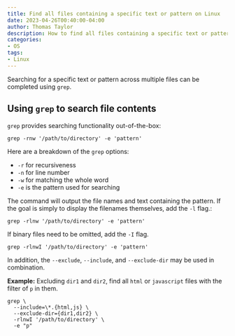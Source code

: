```yaml
---
title: Find all files containing a specific text or pattern on Linux
date: 2023-04-26T00:40:00-04:00
author: Thomas Taylor
description: How to find all files containing a specific text or pattern on Linux
categories:
- OS
tags:
- Linux
---
```


Searching for a specific text or pattern across multiple files can be completed using `grep`.

## Using `grep` to search file contents

`grep` provides searching functionality out-of-the-box:

```shell
grep -rnw '/path/to/directory' -e 'pattern'
```

Here are a breakdown of the `grep` options:

- `-r` for recursiveness
- `-n` for line number
- `-w` for matching the whole word
- `-e` is the pattern used for searching

The command will output the file names and text containing the pattern. If the goal is simply to display the filenames themselves, add the `-l` flag.:

```shell
grep -rlnw '/path/to/directory' -e 'pattern'
```

If binary files need to be omitted, add the `-I` flag.

```shell
grep -rlnwI '/path/to/directory' -e 'pattern'
```

In addition, the `--exclude`, `--include`, and `--exclude-dir` may be used in combination.

**Example:** Excluding `dir1` and `dir2`, find all `html` or `javascript` files with the filter of `p` in them.

```shell
grep \
  --include=\*.{html,js} \
  --exclude-dir={dir1,dir2} \
  -rlnwI '/path/to/directory' \
  -e "p"
```
